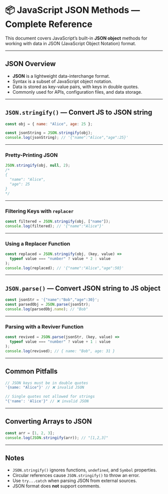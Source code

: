 # 📦 JavaScript JSON Methods — Complete Reference

This document covers JavaScript’s built-in **JSON object** methods for working with data in JSON (JavaScript Object Notation) format.

---

## JSON Overview
- **JSON** is a lightweight data-interchange format.
- Syntax is a subset of JavaScript object notation.
- Data is stored as key-value pairs, with keys in double quotes.
- Commonly used for APIs, configuration files, and data storage.

---

## `JSON.stringify()` — Convert JS to JSON string

```javascript
const obj = { name: "Alice", age: 25 };

const jsonString = JSON.stringify(obj);
console.log(jsonString); // '{"name":"Alice","age":25}'
```

---

### Pretty-Printing JSON
```javascript
JSON.stringify(obj, null, 2);
/*
{
  "name": "Alice",
  "age": 25
}
*/
```

---

### Filtering Keys with `replacer`
```javascript
const filtered = JSON.stringify(obj, ["name"]);
console.log(filtered); // '{"name":"Alice"}'
```

---

### Using a Replacer Function
```javascript
const replaced = JSON.stringify(obj, (key, value) =>
  typeof value === "number" ? value * 2 : value
);
console.log(replaced); // '{"name":"Alice","age":50}'
```

---

## `JSON.parse()` — Convert JSON string to JS object

```javascript
const jsonStr = '{"name":"Bob","age":30}';
const parsedObj = JSON.parse(jsonStr);
console.log(parsedObj.name); // "Bob"
```

---

### Parsing with a Reviver Function
```javascript
const revived = JSON.parse(jsonStr, (key, value) =>
  typeof value === "number" ? value + 1 : value
);
console.log(revived); // { name: "Bob", age: 31 }
```

---

## Common Pitfalls
```javascript
// JSON keys must be in double quotes
'{name: "Alice"}' // ❌ invalid JSON

// Single quotes not allowed for strings
"{'name': 'Alice'}" // ❌ invalid JSON
```

---

## Converting Arrays to JSON
```javascript
const arr = [1, 2, 3];
console.log(JSON.stringify(arr)); // "[1,2,3]"
```

---

## Notes
- `JSON.stringify()` ignores functions, `undefined`, and `Symbol` properties.
- Circular references cause `JSON.stringify()` to throw an error.
- Use `try...catch` when parsing JSON from external sources.
- JSON format does **not** support comments.